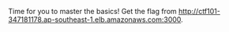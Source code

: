 Time for you to master the basics! Get the flag from http://ctf101-347181178.ap-southeast-1.elb.amazonaws.com:3000.
